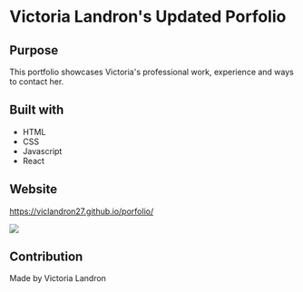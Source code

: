 # Victoria Landron's Updated Porfolio

## Purpose
This portfolio showcases Victoria's professional work, experience and ways to contact her.

## Built with
* HTML
* CSS
* Javascript
* React

## Website
https://viclandron27.github.io/porfolio/

![](assets/images/screenshot.png)

## Contribution
Made by Victoria Landron
